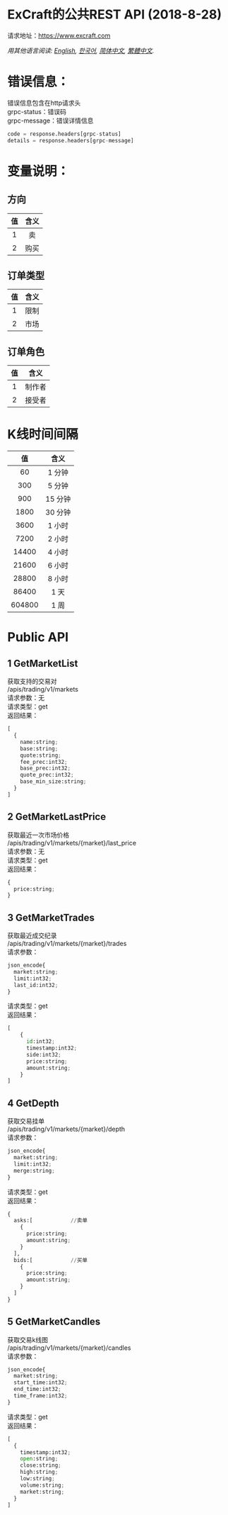 # ExCraft的公共REST API (2018-8-28)
请求地址：https://www.excraft.com

*用其他语言阅读: [English](README.md), [한국어](README.ko.md), [简体中文](README.zh-cn.md), [繁體中文](README.zh-hk.md).*

# 错误信息：
错误信息包含在http请求头<br>
grpc-status：错误码<br>
grpc-message：错误详情信息<br>
```python
code = response.headers[grpc-status]
details = response.headers[grpc-message]
```

# 变量说明：
## 方向
| 值	| 含义 |
| :-----: | :-------: |
| 1	| 卖 |
| 2	| 购买 |

## 订单类型
| 值	| 含义 |
| :-----: | :-------: |
| 1	| 限制 |
| 2	| 市场 |

## 订单角色
| 值	| 含义 |
| :-----: | :-------: |
| 1	| 制作者 |
| 2	| 接受者 |

# K线时间间隔
| 值	| 含义 |
| :-----: | :-------: |
| 60	| 1 分钟  | 
| 300	| 5 分钟  | 
| 900	| 15 分钟 |
| 1800	| 30 分钟 |
| 3600	| 1 小时  |
| 7200	| 2 小时  | 
| 14400	| 4 小时  |
| 21600	| 6 小时  |
| 28800	| 8 小时  |
| 86400	| 1 天    |
| 604800| 1 周    |

# Public API
## 1 GetMarketList
获取支持的交易对<br>
/apis/trading/v1/markets<br>
请求参数：无<br>
请求类型：get<br>
返回结果：<br>
```python
[
  {
    name:string;
    base:string;
    quote:string;
    fee_prec:int32;
    base_prec:int32;
    quote_prec:int32;
    base_min_size:string;
  }
]
```

## 2 GetMarketLastPrice
获取最近一次市场价格<br>
/apis/trading/v1/markets/{market}/last_price<br>
请求参数：无<br>
请求类型：get<br>
返回结果：<br>
```python
{
  price:string;
}
```

## 3 GetMarketTrades
获取最近成交纪录<br>
/apis/trading/v1/markets/{market}/trades<br>
请求参数：<br>
```python
json_encode{
  market:string;
  limit:int32;
  last_id:int32;
}
```
请求类型：get<br>
返回结果：<br>
```python
[
    {
      id:int32;
      timestamp:int32;
      side:int32;
      price:string;
      amount:string;
    }
]
```

## 4 GetDepth
获取交易挂单<br>
/apis/trading/v1/markets/{market}/depth<br>
请求参数：<br>
```python
json_encode{
  market:string;
  limit:int32;
  merge:string;
}
```
请求类型：get<br>
返回结果：<br>
```python
{
  asks:[            //卖单
    {
      price:string;
      amount:string;
    }
  ],
  bids:[            //买单
    {
      price:string;
      amount:string;
    }
  ]
}
```


## 5 GetMarketCandles
获取交易k线图<br>
/apis/trading/v1/markets/{market}/candles<br>
请求参数：<br>
```python
json_encode{
  market:string;
  start_time:int32;
  end_time:int32;
  time_frame:int32;
}
```
请求类型：get<br>
返回结果：<br>
```python
[
  {
    timestamp:int32;
    open:string;
    close:string;
    high:string;
    low:string;
    volume:string;
    market:string;
  }
]
```
